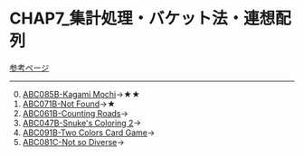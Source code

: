 # CHAP7_集計処理・バケット法・連想配列

[参考ページ](https://tinyurl.com/y9ahckza)

---
0. [ABC085B-Kagami Mochi](https://atcoder.jp/contests/abc085/tasks/abc085_b)→★★
1. [ABC071B-Not Found](https://atcoder.jp/contests/abc071/tasks/abc071_b)→★
2. [ABC061B-Counting Roads](https://atcoder.jp/contests/abc061/tasks/abc061_b)→
3. [ABC047B-Snuke's Coloring 2](https://atcoder.jp/contests/abc047/tasks/abc047_b)→
4. [ABC091B-Two Colors Card Game](https://atcoder.jp/contests/abc091/tasks/abc091_b)→
5. [ABC081C-Not so Diverse](https://atcoder.jp/contests/abc081/tasks/arc086_a)→
